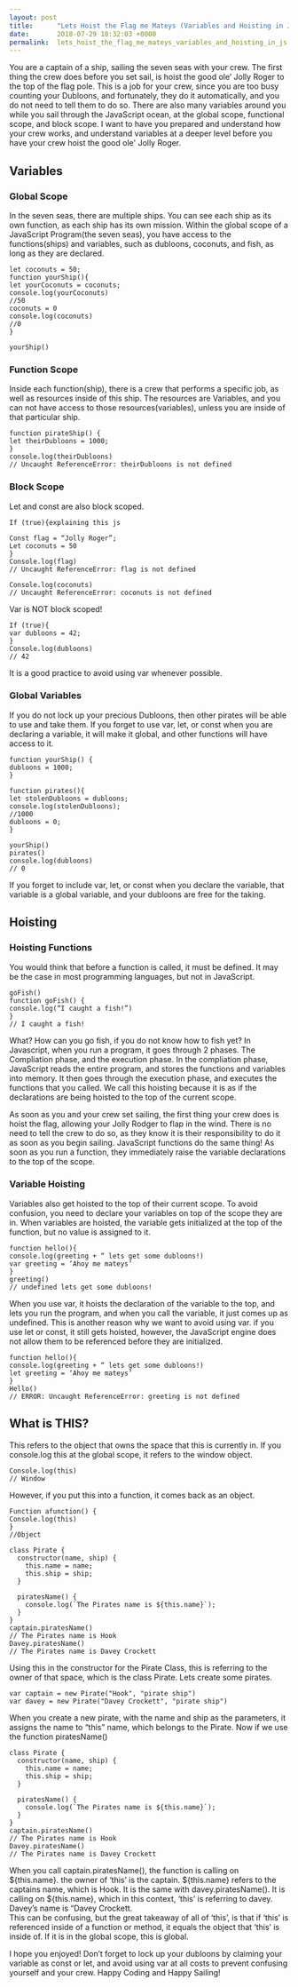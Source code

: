 ```yaml
---
layout: post
title:      "Lets Hoist the Flag me Mateys (Variables and Hoisting in JS)"
date:       2018-07-29 18:32:03 +0000
permalink:  lets_hoist_the_flag_me_mateys_variables_and_hoisting_in_js
---
```



You are a captain of a ship, sailing the seven seas with your crew. The first thing the crew does before you set sail, is hoist the good ole’ Jolly Roger to the top of the flag pole. This is a job for your crew, since you are too busy counting your Dubloons, and fortunately, they do it automatically, and you do not need to tell them to do so. There are also many variables around you while you sail through the JavaScript ocean, at the global scope, functional scope, and block scope. I want to have you prepared and understand how your crew works, and understand variables at a deeper level before you have your crew hoist the good ole' Jolly Roger.    


## Variables

### Global Scope

In the seven seas, there are multiple ships. You can see each ship as its own function, as each ship has its own mission. Within the global scope of a JavaScript Program(the seven seas), you have access to the functions(ships) and variables, such as dubloons, coconuts, and fish, as long as they are declared.  

```
let coconuts = 50;
function yourShip(){
let yourCoconuts = coconuts;
console.log(yourCoconuts)
//50
coconuts = 0
console.log(coconuts)
//0
}

yourShip()
```


### Function Scope

Inside each function(ship), there is a crew that performs a specific job, as well as resources inside of this ship. The resources are Variables, and you can not have access to those resources(variables), unless you are inside of that particular ship. 

```
function pirateShip() {
let theirDubloons = 1000;
}
console.log(theirDubloons)
// Uncaught ReferenceError: theirDubloons is not defined 
```

### Block Scope

Let and const are also block scoped. 

```
If (true){explaining this js

Const flag = “Jolly Roger”;
Let coconuts = 50
}
Console.log(flag)
// Uncaught ReferenceError: flag is not defined

Console.log(coconuts)
// Uncaught ReferenceError: coconuts is not defined
```

Var is NOT block scoped! 

``` 
If (true){
var dubloons = 42;
}
Console.log(dubloons)
// 42
```

It is a good practice to avoid using var whenever possible. 


### Global Variables

If you do not lock up your precious Dubloons, then other pirates will be able to use and take them. If you forget to use var, let, or const when you are declaring a variable, it will make it global, and other functions will have access to it.  

```
function yourShip() {
dubloons = 1000;
}

function pirates(){
let stolenDubloons = dubloons;
console.log(stolenDubloons);
//1000
dubloons = 0;
}

yourShip()
pirates()
console.log(dubloons)
// 0
```

If you forget to include var, let, or const when you declare the variable, that variable is a global variable, and your dubloons are free for the taking. 

## Hoisting

### Hoisting Functions

You would think that before a function is called, it must be defined. It may be the case in most programming languages, but not in JavaScript. 

```
goFish()
function goFish() {
console.log(“I caught a fish!”)
}
// I caught a fish!
```

What? How can you go fish, if you do not know how to fish yet? In Javascript, when you run a program, it goes through 2 phases. The Compliation phase, and the execution phase. In the compliation phase, JavaScript reads the entire program, and stores the functions and variables into memory. It then goes through the execution phase, and executes the functions that you called. 
We call this hoisting because it is as if the declarations are being hoisted to the top of the current scope. 

As soon as you and your crew set sailing, the first thing your crew does is hoist the flag, allowing your Jolly Rodger to flap in the wind. There is no need to tell the crew to do so, as they know it is their responsibility to do it as soon as you begin sailing. JavaScript functions do the same thing! As soon as you run a function, they immediately raise the variable declarations to the top of the scope. 

### Variable Hoisting

Variables also get hoisted to the top of their current scope. To avoid confusion, you need to declare your variables on top of the scope they are in. 
When variables are hoisted, the variable gets initialized at the top of the function, but no value is assigned to it. 
```
function hello(){
console.log(greeting + “ lets get some dubloons!)
var greeting = ‘Ahoy me mateys’
}
greeting()
// undefined lets get some dubloons!
```

When you use var, it hoists the declaration of the variable to the top, and lets you run the program, and when you call the variable, it just comes up as undefined. This is another reason why we want to avoid using var. if you use let or const, it still gets hoisted, however, the JavaScript engine does not allow them to be referenced before they are initialized.

```
function hello(){
console.log(greeting + “ lets get some dubloons!)
let greeting = ‘Ahoy me mateys’
}
Hello()
// ERROR: Uncaught ReferenceError: greeting is not defined
```

## What is THIS?

This refers to the object that owns the space that this is currently in. If you console.log this at the global scope, it refers to the window object. 

```
Console.log(this)
// Window
```
However, if you put this into a function, it comes back as an object.

```
Function afunction() {
Console.log(this)
}
//Object
```
```
class Pirate {
  constructor(name, ship) {
    this.name = name;
    this.ship = ship;
  }
 
  piratesName() {
    console.log(`The Pirates name is ${this.name}`);
  }
}
captain.piratesName()
// The Pirates name is Hook
Davey.piratesName()
// The Pirates name is Davey Crockett
```

Using this in the constructor for the Pirate Class, this is referring to the owner of that space, which is the class Pirate. Lets create some pirates. 

```
var captain = new Pirate("Hook", "pirate ship")
var davey = new Pirate("Davey Crockett", "pirate ship")
```

When you create a new pirate, with the name and ship as the parameters, it assigns the name to “this” name, which belongs to the Pirate. Now if we use the function piratesName()

```
class Pirate {
  constructor(name, ship) {
    this.name = name;
    this.ship = ship;
  }
 
  piratesName() {
    console.log(`The Pirates name is ${this.name}`);
  }
}
captain.piratesName()
// The Pirates name is Hook
Davey.piratesName()
// The Pirates name is Davey Crockett
```

When you call captain.piratesName(), the function is calling on ${this.name}. the owner of ‘this’ is the captain. ${this.name} refers to the captains name, which is Hook. 
It is the same with davey.piratesName(). It is calling on ${this.name}, which in this context, ‘this’ is referring to davey. Davey’s name is “Davey Crockett.  
This can be confusing, but the great takeaway of all of ‘this’, is that if ‘this’ is referenced inside of a function or method, it equals the object that ‘this’ is inside of. If it is in the global scope, this is global. 

I hope you enjoyed! Don’t forget to lock up your dubloons by claiming your variable as const or let, and avoid using var at all costs to prevent confusing yourself and your crew.  Happy Coding and Happy Sailing!

